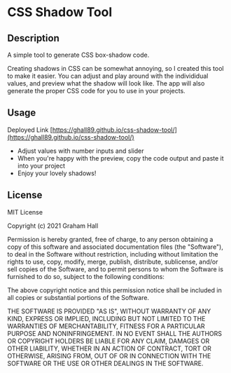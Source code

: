 # CSS Shadow Tool

## Description 

A simple tool to generate CSS box-shadow code. 

Creating shadows in CSS can be somewhat annoying, so I created this tool to make it easier. You can adjust and play around with the individidual values, and preview what the shadow will look like. The app will also generate the proper CSS code for you to use in your projects.

## Usage 

Deployed Link [https://ghall89.github.io/css-shadow-tool/](https://ghall89.github.io/css-shadow-tool/)

* Adjust values with number inputs and slider
* When you're happy with the preview, copy the code output and paste it into your project
* Enjoy your lovely shadows!

## License

MIT License

Copyright (c) 2021 Graham Hall

Permission is hereby granted, free of charge, to any person obtaining a copy
of this software and associated documentation files (the "Software"), to deal
in the Software without restriction, including without limitation the rights
to use, copy, modify, merge, publish, distribute, sublicense, and/or sell
copies of the Software, and to permit persons to whom the Software is
furnished to do so, subject to the following conditions:

The above copyright notice and this permission notice shall be included in all
copies or substantial portions of the Software.

THE SOFTWARE IS PROVIDED "AS IS", WITHOUT WARRANTY OF ANY KIND, EXPRESS OR
IMPLIED, INCLUDING BUT NOT LIMITED TO THE WARRANTIES OF MERCHANTABILITY,
FITNESS FOR A PARTICULAR PURPOSE AND NONINFRINGEMENT. IN NO EVENT SHALL THE
AUTHORS OR COPYRIGHT HOLDERS BE LIABLE FOR ANY CLAIM, DAMAGES OR OTHER
LIABILITY, WHETHER IN AN ACTION OF CONTRACT, TORT OR OTHERWISE, ARISING FROM,
OUT OF OR IN CONNECTION WITH THE SOFTWARE OR THE USE OR OTHER DEALINGS IN THE
SOFTWARE.

